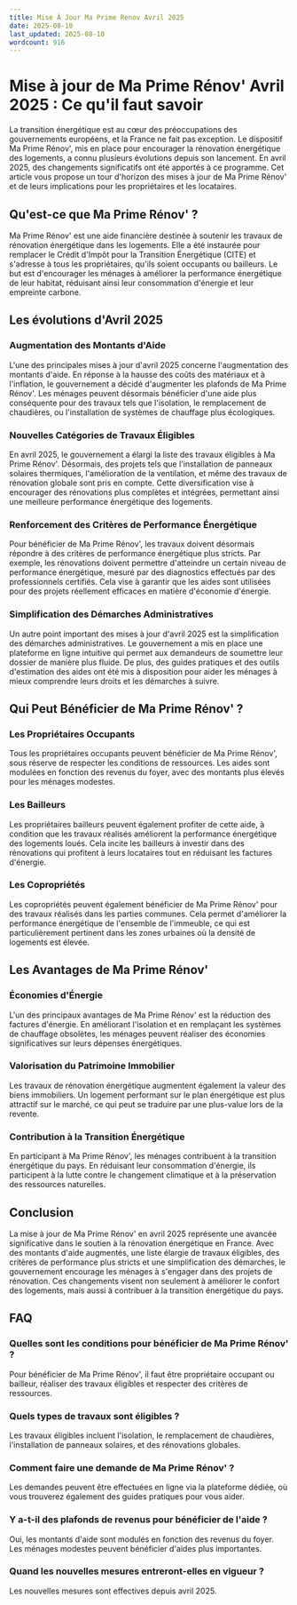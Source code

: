 ```yaml
---
title: Mise À Jour Ma Prime Renov Avril 2025
date: 2025-08-10
last_updated: 2025-08-10
wordcount: 916
---
```


# Mise à jour de Ma Prime Rénov' Avril 2025 : Ce qu'il faut savoir

La transition énergétique est au cœur des préoccupations des gouvernements européens, et la France ne fait pas exception. Le dispositif Ma Prime Rénov', mis en place pour encourager la rénovation énergétique des logements, a connu plusieurs évolutions depuis son lancement. En avril 2025, des changements significatifs ont été apportés à ce programme. Cet article vous propose un tour d'horizon des mises à jour de Ma Prime Rénov' et de leurs implications pour les propriétaires et les locataires.

## Qu'est-ce que Ma Prime Rénov' ?

Ma Prime Rénov' est une aide financière destinée à soutenir les travaux de rénovation énergétique dans les logements. Elle a été instaurée pour remplacer le Crédit d'Impôt pour la Transition Énergétique (CITE) et s'adresse à tous les propriétaires, qu'ils soient occupants ou bailleurs. Le but est d'encourager les ménages à améliorer la performance énergétique de leur habitat, réduisant ainsi leur consommation d'énergie et leur empreinte carbone.

## Les évolutions d'Avril 2025

### Augmentation des Montants d'Aide

L'une des principales mises à jour d'avril 2025 concerne l'augmentation des montants d'aide. En réponse à la hausse des coûts des matériaux et à l'inflation, le gouvernement a décidé d'augmenter les plafonds de Ma Prime Rénov'. Les ménages peuvent désormais bénéficier d'une aide plus conséquente pour des travaux tels que l'isolation, le remplacement de chaudières, ou l'installation de systèmes de chauffage plus écologiques.

### Nouvelles Catégories de Travaux Éligibles

En avril 2025, le gouvernement a élargi la liste des travaux éligibles à Ma Prime Rénov'. Désormais, des projets tels que l'installation de panneaux solaires thermiques, l'amélioration de la ventilation, et même des travaux de rénovation globale sont pris en compte. Cette diversification vise à encourager des rénovations plus complètes et intégrées, permettant ainsi une meilleure performance énergétique des logements.

### Renforcement des Critères de Performance Énergétique

Pour bénéficier de Ma Prime Rénov', les travaux doivent désormais répondre à des critères de performance énergétique plus stricts. Par exemple, les rénovations doivent permettre d'atteindre un certain niveau de performance énergétique, mesuré par des diagnostics effectués par des professionnels certifiés. Cela vise à garantir que les aides sont utilisées pour des projets réellement efficaces en matière d'économie d'énergie.

### Simplification des Démarches Administratives

Un autre point important des mises à jour d'avril 2025 est la simplification des démarches administratives. Le gouvernement a mis en place une plateforme en ligne intuitive qui permet aux demandeurs de soumettre leur dossier de manière plus fluide. De plus, des guides pratiques et des outils d'estimation des aides ont été mis à disposition pour aider les ménages à mieux comprendre leurs droits et les démarches à suivre.

## Qui Peut Bénéficier de Ma Prime Rénov' ?

### Les Propriétaires Occupants

Tous les propriétaires occupants peuvent bénéficier de Ma Prime Rénov', sous réserve de respecter les conditions de ressources. Les aides sont modulées en fonction des revenus du foyer, avec des montants plus élevés pour les ménages modestes.

### Les Bailleurs

Les propriétaires bailleurs peuvent également profiter de cette aide, à condition que les travaux réalisés améliorent la performance énergétique des logements loués. Cela incite les bailleurs à investir dans des rénovations qui profitent à leurs locataires tout en réduisant les factures d'énergie.

### Les Copropriétés

Les copropriétés peuvent également bénéficier de Ma Prime Rénov' pour des travaux réalisés dans les parties communes. Cela permet d'améliorer la performance énergétique de l'ensemble de l'immeuble, ce qui est particulièrement pertinent dans les zones urbaines où la densité de logements est élevée.

## Les Avantages de Ma Prime Rénov'

### Économies d'Énergie

L'un des principaux avantages de Ma Prime Rénov' est la réduction des factures d'énergie. En améliorant l'isolation et en remplaçant les systèmes de chauffage obsolètes, les ménages peuvent réaliser des économies significatives sur leurs dépenses énergétiques.

### Valorisation du Patrimoine Immobilier

Les travaux de rénovation énergétique augmentent également la valeur des biens immobiliers. Un logement performant sur le plan énergétique est plus attractif sur le marché, ce qui peut se traduire par une plus-value lors de la revente.

### Contribution à la Transition Énergétique

En participant à Ma Prime Rénov', les ménages contribuent à la transition énergétique du pays. En réduisant leur consommation d'énergie, ils participent à la lutte contre le changement climatique et à la préservation des ressources naturelles.

## Conclusion

La mise à jour de Ma Prime Rénov' en avril 2025 représente une avancée significative dans le soutien à la rénovation énergétique en France. Avec des montants d'aide augmentés, une liste élargie de travaux éligibles, des critères de performance plus stricts et une simplification des démarches, le gouvernement encourage les ménages à s'engager dans des projets de rénovation. Ces changements visent non seulement à améliorer le confort des logements, mais aussi à contribuer à la transition énergétique du pays.

## FAQ

### Quelles sont les conditions pour bénéficier de Ma Prime Rénov' ?

Pour bénéficier de Ma Prime Rénov', il faut être propriétaire occupant ou bailleur, réaliser des travaux éligibles et respecter des critères de ressources.

### Quels types de travaux sont éligibles ?

Les travaux éligibles incluent l'isolation, le remplacement de chaudières, l'installation de panneaux solaires, et des rénovations globales.

### Comment faire une demande de Ma Prime Rénov' ?

Les demandes peuvent être effectuées en ligne via la plateforme dédiée, où vous trouverez également des guides pratiques pour vous aider.

### Y a-t-il des plafonds de revenus pour bénéficier de l'aide ?

Oui, les montants d'aide sont modulés en fonction des revenus du foyer. Les ménages modestes peuvent bénéficier d'aides plus importantes.

### Quand les nouvelles mesures entreront-elles en vigueur ?

Les nouvelles mesures sont effectives depuis avril 2025.